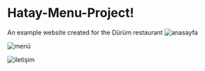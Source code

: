 # Hatay-Menu-Project!
An example website created for the Dürüm restaurant
![anasayfa](https://github.com/alperenyilmaz47/Hatay-Menu-Project/assets/112612143/0fd84204-4b73-4d17-8e97-b0c1b1a17d0d)

![menü](https://github.com/alperenyilmaz47/Hatay-Menu-Project/assets/112612143/fa58fcdb-6c8b-41cc-a385-5ce2fa285bca)

![iletişim](https://github.com/alperenyilmaz47/Hatay-Menu-Project/assets/112612143/becf1b0e-9493-4d86-afe7-ba8487e09b54)

